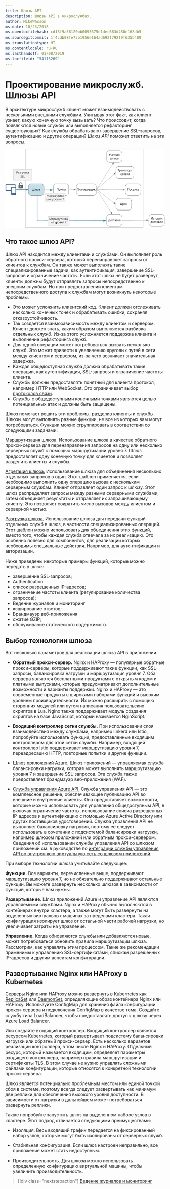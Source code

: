```yaml
---
title: Шлюзы API
description: Шлюзы API в микрослужбах.
author: MikeWasson
ms.date: 10/23/2018
ms.openlocfilehash: cd13f9a36120bb0093675e1dec683d480e168db5
ms.sourcegitcommit: 1f4cdb08fe73b1956e164ad692f792f9f635b409
ms.translationtype: HT
ms.contentlocale: ru-RU
ms.lasthandoff: 01/08/2019
ms.locfileid: "54113269"
---
```

# <a name="designing-microservices-api-gateways"></a>Проектирование микрослужб. Шлюзы API

В архитектуре микрослужб клиент может взаимодействовать с несколькими внешними службами. Учитывая этот факт, как клиент узнает, какую конечную точку вызывать? Что происходит, когда появляются новые службы или выполняется рефакторинг существующих? Как службы обрабатывают завершение SSL-запросов, аутентификацию и другие операции? *Шлюз API* поможет ответить на эти вопросы.

![Схема шлюза API](./images/gateway.png)

<!-- markdownlint-disable MD026 -->

## <a name="what-is-an-api-gateway"></a>Что такое шлюз API?

<!-- markdownlint-enable MD026 -->

Шлюз API находится между клиентами и службами. Он выполняет роль обратного прокси-сервера, который перенаправляет запросы от клиентов к службам. Он также может выполнять такие специализированные задачи, как аутентификация, завершение SSL-запросов и ограничение частоты. Если этот шлюз не будет развернут, клиенты должны будут отправлять запросы непосредственно к внешним службам. Но при предоставлении клиентам непосредственного доступа к службам могут возникнуть некоторые проблемы.

- Это может усложнить клиентский код. Клиент должен отслеживать несколько конечных точек и обрабатывать ошибки, сохраняя отказоустойчивость.
- Так создается взаимозависимость между клиентом и сервером. Клиент должен знать, каким образом выполняется разбивка отдельных служб. Из-за этого усложняется поддержка клиента и выполнение рефакторинга служб.
- Для одной операции может потребоваться вызвать несколько служб. Это может привести к увеличению круговых путей в сети между клиентом и сервером, из-за чего возникает значительная задержка.
- Каждая общедоступная служба должна обрабатывать такие операции, как аутентификация, SSL-запросы и ограничение частоты клиента.
- Службы должны предоставлять понятный для клиента протокол, например HTTP или WebSocket. Это ограничивает выбор [протоколов связи](./interservice-communication.md).
- Службы с общедоступными конечными точками являются целью потенциальных атак и должны быть защищены.

Шлюз помогает решить эти проблемы, разделив клиенты и службы. Шлюзы могут выполнять разные функции, не все из которых вам могут потребоваться. Функции можно сгруппировать в соответствии со следующими задачами:

[Маршрутизация шлюза.](../patterns/gateway-routing.md) Использование шлюза в качестве обратного прокси-сервера для перенаправления запросов на одну или несколько серверных служб с помощью маршрутизации уровня 7. Шлюз предоставляет одну конечную точку для клиентов и позволяет разделить клиенты и службы.

[Агрегация шлюза.](../patterns/gateway-aggregation.md) Использование шлюза для объединения нескольких отдельных запросов в один. Этот шаблон применяется, если необходимо выполнить одну операцию вызова к нескольким серверным службам. Клиент отправляет один запрос к шлюзу. Этот шлюз распределяет запросы между разными серверными службами, затем объединяет результаты и отправляет их запрашивающему клиенту. Это позволяет сократить число вызовов между клиентом и серверной частью.

[Разгрузка шлюза.](../patterns/gateway-offloading.md) Использование шлюза для передачи функций отдельных служб в шлюз, в частности специализированных операций. Этот шаблон можно использовать для объединения этих функций, вместо того, чтобы каждая служба отвечала за их реализацию. Это особенно полезно для компонентов, для реализации которых необходимы специальные действия. Например, для аутентификации и авторизации.

Ниже приведены некоторые примеры функций, которые можно передать в шлюз:

- завершение SSL-запросов;
- Authentication
- список разрешенных IP-адресов;
- ограничение частоты клиента (регулирование количества запросов);
- Ведение журналов и мониторинг
- кэширование ответов;
- Брандмауэр веб-приложения
- сжатие GZIP;
- обслуживание статического содержимого.

## <a name="choosing-a-gateway-technology"></a>Выбор технологии шлюза

Вот несколько параметров для реализации шлюза API в приложении.

- **Обратный прокси-сервер.** Nginx и HAProxy — популярные обратные прокси-серверы, которые поддерживают такие функции, как SSL-запросы, балансировка нагрузки и маршрутизация уровня 7. Оба сервера являются бесплатными продуктами с открытым кодом и платными выпусками, которые предусматривают дополнительные возможности и варианты поддержки. Nginx и HAProxy — это современные продукты с широкими наборами функций и высоким уровнем производительности. Их можно расширить с помощью сторонних модулей или путем написания пользовательских скриптов в Lua. Nginx также поддерживает модуль создания скриптов на базе JavaScript, который называется NginScript.

- **Входящий контроллер сетки службы.** При использовании слоя взаимодействия между службами, например linkerd или Istio, попробуйте использовать функции, предоставленные входящим контроллером для этой сетки службы. Например, входящий контроллер Istio поддерживает маршрутизацию уровня 7, переадресацию HTTP, повторные попытки и другие функции.

- [Шлюз приложений Azure.](/azure/application-gateway/) Шлюз приложений — управляемая служба балансировки нагрузки, которая может выполнять маршрутизацию уровня 7 и завершение SSL-запросов. Эта служба также предоставляет брандмауэр веб-приложения (WAF).

- [Служба управления Azure API.](/azure/api-management/) Служба управления API — это комплексное решение, обеспечивающее публикацию API во внешние и внутренние клиенты. Она предоставляет возможности, которые можно использовать для управления общедоступным API, в включая ограничение частоты, использование списка разрешенных IP-адресов и аутентификацию с помощью Azure Active Directory или других поставщиков удостоверений. Служба управления API не выполняет балансировку нагрузки, поэтому ее следует использовать в сочетании с подсистемой балансировки нагрузки, например шлюзом приложений или обратным прокси-сервером. Сведения об использовании службы управления API со шлюзом приложений см. в руководстве по [интеграции службы управления API во внутреннюю виртуальную сеть со шлюзом приложений](/azure/api-management/api-management-howto-integrate-internal-vnet-appgateway).

При выборе технологии шлюза учитывайте следующее:

**Функции.** Все варианты, перечисленные выше, поддерживают маршрутизацию уровня 7, но не обязательно поддерживают остальные функции. Вы можете развернуть несколько шлюзов в зависимости от функций, которые вам нужны.

**Развертывание**. Шлюз приложений Azure и управление API являются управляемыми службами. Nginx и HAProxy обычно выполняются в контейнерах внутри кластера, а также могут быть развернуты на выделенных виртуальных машинах за пределами кластера. Такая конфигурация изолирует шлюз от остальной части рабочей нагрузки, но увеличивает затраты на управление.

**Управление.** Когда обновляются службы или добавляются новые, может потребоваться обновить правила маршрутизации шлюза. Рассмотрим, как управлять этим процессом. Такие же рекомендации применимы к управлению SSL-сертификатами, спискам разрешенных IP-адресов и другим аспектам конфигурации.

## <a name="deploying-nginx-or-haproxy-to-kubernetes"></a>Развертывание Nginx или HAProxy в Kubernetes

Серверы Nginx или HAProxy можно развернуть в Kubernetes как [ReplicaSet](https://kubernetes.io/docs/concepts/workloads/controllers/replicaset/) или [DaemonSet](https://kubernetes.io/docs/concepts/workloads/controllers/daemonset/), определяющие образ контейнера Nginx или HAProxy. Используйте ConfigMap для хранения файла конфигурации прокси-сервера и подключения ConfigMap в качестве тома. Создайте службу типа LoadBalancer, чтобы предоставлять доступ к шлюзу через Azure Load Balancer.

Или создайте входящий контроллер. Входящий контроллер является ресурсом Kubernetes, который развертывает подсистему балансировки нагрузки или обратный прокси-сервер. Есть несколько вариантов реализации контроллера, в том числе Nginx и HAProxy. Отдельный ресурс, который называется входящим, определяет параметры входящего контроллера, например правила маршрутизации и сертификаты TLS. В этом случае не нужно управлять сложными файлами конфигурации, которые относятся к конкретной технологии прокси-сервера.

Шлюз является потенциально проблемным местом или единой точкой сбоя в системе, поэтому всегда следует развертывать как минимум две реплики для обеспечения высокого уровня доступности. В зависимости от нагрузки в дальнейшем может потребоваться развернуть реплики.

Также попробуйте запустить шлюз на выделенном наборе узлов в кластере. Этот подход отличается следующими преимуществами:

- Изоляция. Весь входящий трафик передается на фиксированный набор узлов, которые могут быть изолированы от серверных служб.

- Стабильная конфигурация. Если шлюз настроен неправильно, все приложение может стать недоступным.

- Производительность. Для шлюза можно использовать определенную конфигурацию виртуальной машины, чтобы увеличить производительность.

> [!div class="nextstepaction"]
> [Ведение журналов и мониторинг](./logging-monitoring.md)
